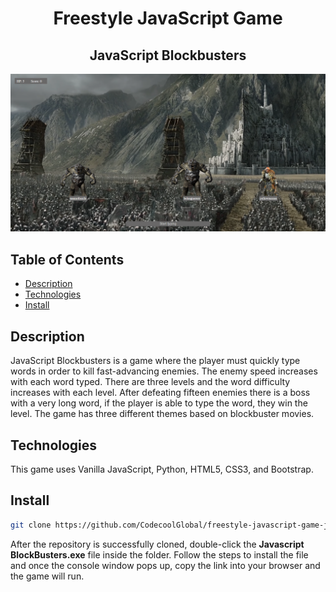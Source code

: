 <div align="center">
    
# Freestyle JavaScript Game  
    
## JavaScript Blockbusters 
![App Screenshot](https://github.com/CodecoolGlobal/freestyle-javascript-game-javascript-Nataliaalemany/blob/development/static/pictures/gamepreview.png)    
</div>

## Table of Contents
- [Description](#Description)
- [Technologies](#Technologies)
- [Install](#Install)

## Description
JavaScript Blockbusters is a game where the player must quickly type words in order to kill fast-advancing enemies. The enemy speed increases with each word typed. There are three levels and the word difficulty increases with each level. After defeating fifteen enemies there is a boss with a very long word, if the player is able to type the word, they win the level. The game has three different themes based on blockbuster movies. 

## Technologies
This game uses Vanilla JavaScript, Python, HTML5, CSS3, and Bootstrap. 

## Install
``` sh
git clone https://github.com/CodecoolGlobal/freestyle-javascript-game-javascript-Nataliaalemany.git
```
After the repository is successfully cloned, double-click the **Javascript BlockBusters.exe** file inside the folder. Follow the steps to install the file and once the console window pops up, copy the link into your browser and the game will run. 
